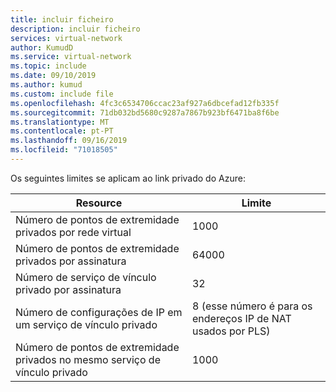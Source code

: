 ```yaml
---
title: incluir ficheiro
description: incluir ficheiro
services: virtual-network
author: KumudD
ms.service: virtual-network
ms.topic: include
ms.date: 09/10/2019
ms.author: kumud
ms.custom: include file
ms.openlocfilehash: 4fc3c6534706ccac23af927a6dbcefad12fb335f
ms.sourcegitcommit: 71db032bd5680c9287a7867b923bf6471ba8f6be
ms.translationtype: MT
ms.contentlocale: pt-PT
ms.lasthandoff: 09/16/2019
ms.locfileid: "71018505"
---
```

 Os seguintes limites se aplicam ao link privado do Azure:

|Resource |Limite |
|---------|---------|
|Número de pontos de extremidade privados por rede virtual     |  1000       |
|Número de pontos de extremidade privados por assinatura       |   64000       |
|Número de serviço de vínculo privado por assinatura         |   32      |
|Número de configurações de IP em um serviço de vínculo privado     |  8 (esse número é para os endereços IP de NAT usados por PLS)       |
|Número de pontos de extremidade privados no mesmo serviço de vínculo privado   |  1000       |



